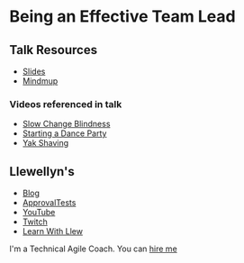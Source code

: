 # Being an Effective Team Lead

## Talk Resources
* [Slides](https://github.com/isidore/Talks/raw/refs/heads/master/Slides/Effective%20Team%20Change.pptx)
* [Mindmup](https://www.mindmup.com/)

### Videos referenced in talk
* [Slow Change Blindness](https://youtu.be/1nL5ulsWMYc)
* [Starting a Dance Party](https://youtu.be/GA8z7f7a2Pk)
* [Yak Shaving](https://youtu.be/AbSehcT19u0)



## Llewellyn's<!-- include: llewellyn.md -->

* [Blog](https://llewellynfalco.blogspot.com/)
* [ApprovalTests](https://github.com/approvals/)
* [YouTube](https://www.youtube.com/user/isidoreus/videos)
* [Twitch](https://www.twitch.tv/llewellynfalco)
* [Learn With Llew](https://github.com/LearnWithLlew)

I'm a Technical Agile Coach. You can [hire me](http://llewellynfalco.blogspot.com/p/hire-me.html)
<!-- endInclude -->

